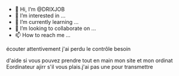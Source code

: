 - 👋 Hi, I’m @DRIXJOB
- 👀 I’m interested in ...
- 🌱 I’m currently learning ...
- 💞️ I’m looking to collaborate on ...
- 📫 How to reach me ...

<!---
DRIXJOB/DRIXJOB is a ✨ special ✨ repository because its `README.md` (this file) appears on your GitHub profile.
You can click the Preview link to take a look at your changes.
--->écouter attentivement j'ai perdu le contrôle besoin 
d'aide  si vous pouvez prendre tout en main mon site et mon ordinat
Eordinateur ajirr s'il vous plais.j'ai pas une pour transmettre
 
